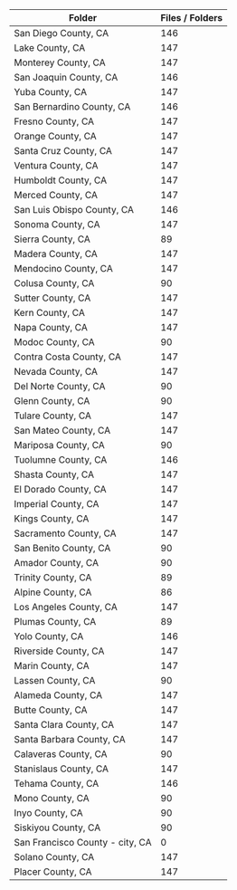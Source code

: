 | Folder                          |   Files / Folders |
|---------------------------------|-------------------|
| San Diego County, CA            |               146 |
| Lake County, CA                 |               147 |
| Monterey County, CA             |               147 |
| San Joaquin County, CA          |               146 |
| Yuba County, CA                 |               147 |
| San Bernardino County, CA       |               146 |
| Fresno County, CA               |               147 |
| Orange County, CA               |               147 |
| Santa Cruz County, CA           |               147 |
| Ventura County, CA              |               147 |
| Humboldt County, CA             |               147 |
| Merced County, CA               |               147 |
| San Luis Obispo County, CA      |               146 |
| Sonoma County, CA               |               147 |
| Sierra County, CA               |                89 |
| Madera County, CA               |               147 |
| Mendocino County, CA            |               147 |
| Colusa County, CA               |                90 |
| Sutter County, CA               |               147 |
| Kern County, CA                 |               147 |
| Napa County, CA                 |               147 |
| Modoc County, CA                |                90 |
| Contra Costa County, CA         |               147 |
| Nevada County, CA               |               147 |
| Del Norte County, CA            |                90 |
| Glenn County, CA                |                90 |
| Tulare County, CA               |               147 |
| San Mateo County, CA            |               147 |
| Mariposa County, CA             |                90 |
| Tuolumne County, CA             |               146 |
| Shasta County, CA               |               147 |
| El Dorado County, CA            |               147 |
| Imperial County, CA             |               147 |
| Kings County, CA                |               147 |
| Sacramento County, CA           |               147 |
| San Benito County, CA           |                90 |
| Amador County, CA               |                90 |
| Trinity County, CA              |                89 |
| Alpine County, CA               |                86 |
| Los Angeles County, CA          |               147 |
| Plumas County, CA               |                89 |
| Yolo County, CA                 |               146 |
| Riverside County, CA            |               147 |
| Marin County, CA                |               147 |
| Lassen County, CA               |                90 |
| Alameda County, CA              |               147 |
| Butte County, CA                |               147 |
| Santa Clara County, CA          |               147 |
| Santa Barbara County, CA        |               147 |
| Calaveras County, CA            |                90 |
| Stanislaus County, CA           |               147 |
| Tehama County, CA               |               146 |
| Mono County, CA                 |                90 |
| Inyo County, CA                 |                90 |
| Siskiyou County, CA             |                90 |
| San Francisco County - city, CA |                 0 |
| Solano County, CA               |               147 |
| Placer County, CA               |               147 |